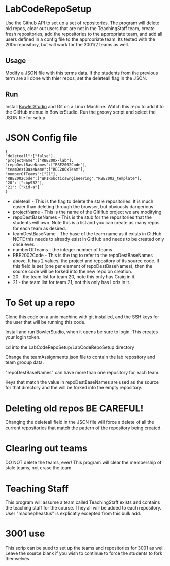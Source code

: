 # LabCodeRepoSetup

Use the Github API to set up a set of repositories. The program will delete old repos, clear out users that are not in the TeachingStaff team, create fresh repositories, add the repositories to the appropriate team, and add all users defined in a config file to the appropriate team. Its tested with the 200x repository, but will work for the 3001/2 teams as well.
## Usage

Modify a JSON file with this terms data. If the students from the previous term are all done with thier repos, set the deleteall flag in the JSON.

## Run

Install [BowlerStudio](https://commonwealthrobotics.com/) and Git on a Linux Machine. Watch this repo to add it to the GitHub menue in BowlerStudio. Run the groovy script and select the JSON file for setup. 

# JSON Config file

```
{
"deleteall":["false"],  
"projectName":["RBE200x-lab"],
"repoDestBaseNames":["RBE2002Code"],
"teamDestBaseName":["RBE200xTeam"],
"numberOfTeams":["21"],
"RBE2002Code":["WPIRoboticsEngineering","RBE2002_template"],
"20": ["cbp952"],
"21": ["kid-a"]
}
```
* deleteall - This is the flag to delete the stale repositories. It is much easier than deleting through the browser, but obviously dangerious
* projectName - This is the name of the GItHub project we are modifying
* repoDestBaseNames - This is the stub for the repositories that the students will own. Note this is a list and you can create as many repos for each team as desired.
* teamDestBaseName - The base of the team name as it exists in GitHub. NOTE this needs to already esist in GitHub and needs to be created only once ever. 
* numberOfTeams - the integer number of teams
* RBE2002Code -  This is the tag to refer to the repoDestBaseNames above. It has 2 values, the project and repository of its source code. If this field is set (one per element of repoDestBaseNames), then the source code will be forked into the new repo on creation. 
* 20 - the team list for team 20, note this only has Craig in it.
* 21 - the team list for team 21, not this only has Loris in it. 

# To Set up a repo
Clone this code on a unix machine with git installed, and the SSH keys for the user that will be running this code.

Install and run BowlerStudio, when it opens be sure to login. This creates your login token.

cd into the LabCodeRepoSetup/LabCodeRepoSetup directory

Change the teamAssignments.json file to contain the lab repository and team grooup data. 

"repoDestBaseNames" can have more than one repository for each team. 

Keys that match the value in repoDestBaseNames are used as the source for that directory and the will be forked into the empty repository.

# Deleting old repos BE CAREFUL!

Changing the deleteall field in the JSON file will force a delete of all the current repositories that match the pattern of the repository being created. 

# Clearing out teams

DO NOT delete the teams, ever! This program will clear the membership of stale teams, not erase the team. 

# Teaching Staff

This program will assume a team called TeachingStaff exists and contains the teaching staff for the course. They all will be added to each repository. User "madhepheastus" is explicatly excepted from this bulk add. 

# 3001 use

This scrip can be sued to set up the teams and repositories for 3001 as well. Leave the source blank if you wish to continue to force the students to fork themselves. 


